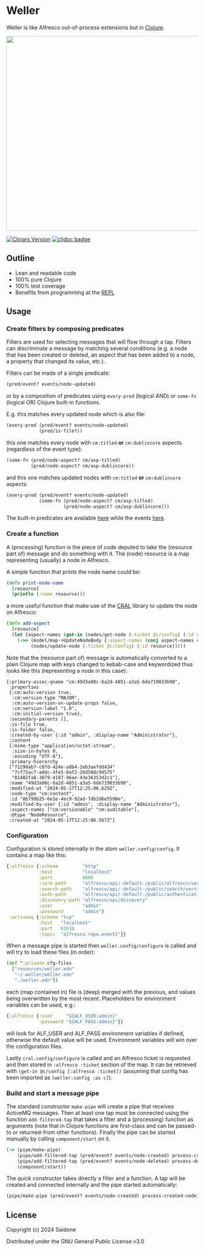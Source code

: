 # Weller
Weller is like Alfresco out-of-process extensions but in [Clojure](https://clojure.org).

<img src="https://victorianweb.org/art/illustration/kyd/59.jpg" width="512">

[![Clojars Version](https://img.shields.io/clojars/v/org.saidone/weller)](https://clojars.org/org.saidone/weller)
[![cljdoc badge](https://cljdoc.org/badge/org.saidone/weller)](https://cljdoc.org/d/org.saidone/weller)

## Outline
- Lean and readable code
- 100% pure Clojure
- 100% test coverage
- Benefits from programming at the [REPL](https://clojure.org/guides/repl/introduction)

## Usage
### Create filters by composing predicates
Filters are used for selecting messages that will flow through a tap. Filters can discriminate a message by matching
several conditions (e.g. a node that has been created or deleted, an aspect that has been added to a node, a property
that changed its value, etc.).

Filters can be made of a single predicate:
```clojure
(pred/event? events/node-updated)
```
or by a composition of predicates using `every-pred` (logical AND) or `some-fn` (logical OR) Clojure built-in functions.

E.g. this matches every updated node which is also file:
```clojure
(every-pred (pred/event? events/node-updated)
            (pred/is-file?))
```
this one matches every node with `cm:titled` **or** `cm:dublincore` aspects (regardless of the event type): 
```clojure
(some-fn (pred/node-aspect? cm/asp-titled)
         (pred/node-aspect? cm/asp-dublincore))
```
and this one matches updated nodes with `cm:titled` **or** `cm:dublincore` aspects:
```clojure
(every-pred (pred/event? events/node-updated)
            (some-fn (pred/node-aspect? cm/asp-titled)
                     (pred/node-aspect? cm/asp-dublincore)))
```
The built-in predicates are available [here](src/weller/predicates.clj) while the events [here](src/weller/events.clj).
### Create a function
A (processing) function is the piece of code deputed to take the (resource part of) message and do something with it.
The (node) resource is a map representing (usually) a node in Alfresco.

A simple function that prints the node name could be:
```clojure
(defn print-node-name
  [resource]
  (println (:name resource)))
```
a more useful function that make use of the [CRAL](https://github.com/saidone75/cral) library to update the node on
Alfresco:
```clojure
(defn add-aspect
  [resource]
  (let [aspect-names (get-in (nodes/get-node (:ticket @c/config) (:id resource)) [:body :entry :aspect-names])]
    (->> (model/map->UpdateNodeBody {:aspect-names (conj aspect-names cm/asp-dublincore)})
         (nodes/update-node (:ticket @c/config) (:id resource)))))
```
Note that the (resource part of) message is automatically converted to a plain Clojure map with keys changed to
kebab-case and keywordized thus looks like this (representing a node in this case):
```
{:primary-assoc-qname "cm:49d3a98c-6a2d-4851-a3a5-6de719033b90",
 :properties
 {:cm:auto-version true,
  :cm:version-type "MAJOR",
  :cm:auto-version-on-update-props false,
  :cm:version-label "1.0",
  :cm:initial-version true},
 :secondary-parents [],
 :is-file true,
 :is-folder false,
 :created-by-user {:id "admin", :display-name "Administrator"},
 :content
 {:mime-type "application/octet-stream",
  :size-in-bytes 0,
  :encoding "UTF-8"},
 :primary-hierarchy
 ["71290ab7-c07d-424e-a8b4-2eb3aefdd434"
  "7cf72ac7-addc-4fe5-8af2-26d50dc9d575"
  "81482fa8-3079-4187-96ae-43e36353d2c1"],
 :name "49d3a98c-6a2d-4851-a3a5-6de719033b90",
 :modified-at "2024-05-17T12:25:06.629Z",
 :node-type "cm:content",
 :id "8b799b25-6e1e-4ec9-92ad-7db2d6e5598e",
 :modified-by-user {:id "admin", :display-name "Administrator"},
 :aspect-names ["cm:versionable" "cm:auditable"],
 :@type "NodeResource",
 :created-at "2024-05-17T12:25:06.567Z"}
```
### Configuration
Configuration is stored internally in the atom `weller.config/config`. It contains a map like this:
```clojure
{:alfresco {:scheme         "http"
            :host           "localhost"
            :port           8080
            :core-path      "alfresco/api/-default-/public/alfresco/versions/1"
            :search-path    "alfresco/api/-default-/public/search/versions/1"
            :auth-path      "alfresco/api/-default-/public/authentication/versions/1"
            :discovery-path "alfresco/api/discovery"
            :user           "admin"
            :password       "admin"}
 :activemq {:scheme "tcp"
            :host   "localhost"
            :port   61616
            :topic  "alfresco.repo.event2"}}
```
When a message pipe is started then `weller.config/configure` is called and will try to load these files (in order):
```clojure
(def ^:private cfg-files
  ["resources/weller.edn"
   "~/.weller/weller.edn"
   "./weller.edn"])
```
each (map contained in) file is (deep) merged with the previous, and values being overwritten by the most recent.
Placeholders for environment variables can be used, e.g.:
```clojure
{:alfresco {:user     "${ALF_USER:admin}"
            :password "${ALF_PASS:admin}"}}
```
will look for ALF_USER and ALF_PASS environment variables if defined, otherwise the default value will be used.
Environment variables will win over the configuration files.

Lastly `cral.config/configure` is called and an Alfresco ticket is requested and then stored in `:alfresco :ticket`
section of the map. It can be retrieved with `(get-in @c/config [:alfresco :ticket])` (assuming that config has been
imported as `[weller.config :as c]`).
### Build and start a message pipe
The standard constructor `make-pipe` will create a pipe that receives ActiveMQ messages. Then at least one tap must be
connected using the function `add-filtered-tap` that takes a filter and a (processing) function as arguments (note that
in Clojure functions are first-class and can be passed-to or returned-from other functions). Finally the pipe can be
started manually by calling `component/start` on it.
```clojure
(-> (pipe/make-pipe)
    (pipe/add-filtered-tap (pred/event? events/node-created) process-created-node)
    (pipe/add-filtered-tap (pred/event? events/node-deleted) process-deleted-node)
    (component/start))
```
The *quick* constructor takes directly a filter and a function. A tap will be created and connected internally and the
pipe started automatically:
```clojure
(pipe/make-pipe (pred/event? events/node-created) process-created-node)
```
## License
Copyright (c) 2024 Saidone

Distributed under the GNU General Public License v3.0
